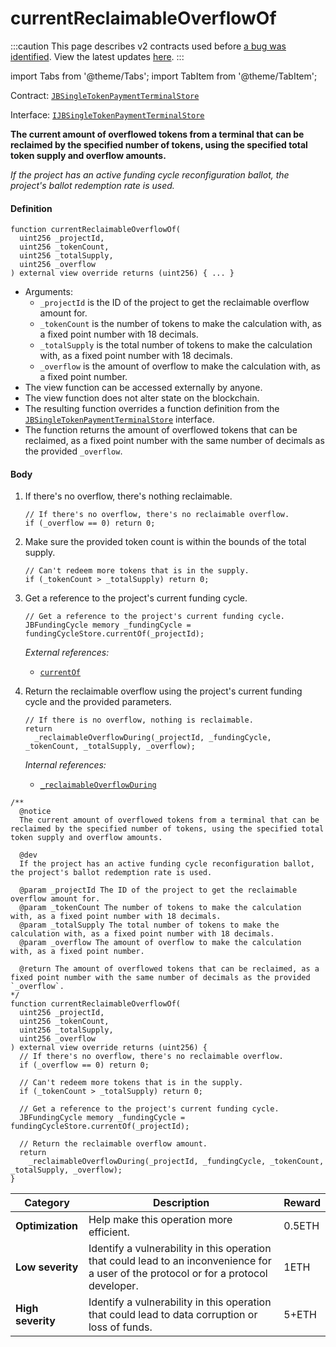 # currentReclaimableOverflowOf

:::caution
This page describes v2 contracts used before [a bug was identified](/2022-05-24/). View the latest updates [here](https://juicebox.money/#/v2-bug-updates/).
:::

import Tabs from '@theme/Tabs';
import TabItem from '@theme/TabItem';

Contract: [`JBSingleTokenPaymentTerminalStore`](/protocol/api/contracts/jbsingletokenpaymentterminalstore/README.md)​‌

Interface: [`IJBSingleTokenPaymentTerminalStore`](/protocol/api/interfaces/ijbsingletokenpaymentterminalstore.md)

<Tabs>
<TabItem value="Step by step" label="Step by step">

**The current amount of overflowed tokens from a terminal that can be reclaimed by the specified number of tokens, using the specified total token supply and overflow amounts.**

_If the project has an active funding cycle reconfiguration ballot, the project's ballot redemption rate is used._

#### Definition

```
function currentReclaimableOverflowOf(
  uint256 _projectId,
  uint256 _tokenCount,
  uint256 _totalSupply,
  uint256 _overflow
) external view override returns (uint256) { ... }
```

* Arguments:
  * `_projectId` is the ID of the project to get the reclaimable overflow amount for.
  * `_tokenCount` is the number of tokens to make the calculation with, as a fixed point number with 18 decimals.
  * `_totalSupply` is the total number of tokens to make the calculation with, as a fixed point number with 18 decimals.
  * `_overflow` is the amount of overflow to make the calculation with, as a fixed point number.
* The view function can be accessed externally by anyone.
* The view function does not alter state on the blockchain.
* The resulting function overrides a function definition from the [`JBSingleTokenPaymentTerminalStore`](/protocol/api/interfaces/ijbsingletokenpaymentterminalstore.md) interface.
* The function returns the amount of overflowed tokens that can be reclaimed, as a fixed point number with the same number of decimals as the provided `_overflow`.

#### Body

1.  If there's no overflow, there's nothing reclaimable.

    ```
    // If there's no overflow, there's no reclaimable overflow.
    if (_overflow == 0) return 0;
    ```

2.  Make sure the provided token count is within the bounds of the total supply.

    ```
    // Can't redeem more tokens that is in the supply.
    if (_tokenCount > _totalSupply) return 0;
    ```

3.  Get a reference to the project's current funding cycle.
    
    ```
    // Get a reference to the project's current funding cycle.
    JBFundingCycle memory _fundingCycle = fundingCycleStore.currentOf(_projectId);
    ```

    _External references:_

    * [`currentOf`](/protocol/api/contracts/jbfundingcyclestore/read/currentof.md)

4.  Return the reclaimable overflow using the project's current funding cycle and the provided parameters. 

    ```
    // If there is no overflow, nothing is reclaimable.
    return
      _reclaimableOverflowDuring(_projectId, _fundingCycle, _tokenCount, _totalSupply, _overflow);
    ```

    _Internal references:_

    * [`_reclaimableOverflowDuring`](/protocol/api/contracts/jbsingletokenpaymentterminalstore/read/-_reclaimableoverflowduring.md)


</TabItem>

<TabItem value="Code" label="Code">

```
/**
  @notice
  The current amount of overflowed tokens from a terminal that can be reclaimed by the specified number of tokens, using the specified total token supply and overflow amounts.

  @dev 
  If the project has an active funding cycle reconfiguration ballot, the project's ballot redemption rate is used.

  @param _projectId The ID of the project to get the reclaimable overflow amount for.
  @param _tokenCount The number of tokens to make the calculation with, as a fixed point number with 18 decimals.
  @param _totalSupply The total number of tokens to make the calculation with, as a fixed point number with 18 decimals.
  @param _overflow The amount of overflow to make the calculation with, as a fixed point number.

  @return The amount of overflowed tokens that can be reclaimed, as a fixed point number with the same number of decimals as the provided `_overflow`.
*/
function currentReclaimableOverflowOf(
  uint256 _projectId,
  uint256 _tokenCount,
  uint256 _totalSupply,
  uint256 _overflow
) external view override returns (uint256) {
  // If there's no overflow, there's no reclaimable overflow.
  if (_overflow == 0) return 0;

  // Can't redeem more tokens that is in the supply.
  if (_tokenCount > _totalSupply) return 0;

  // Get a reference to the project's current funding cycle.
  JBFundingCycle memory _fundingCycle = fundingCycleStore.currentOf(_projectId);

  // Return the reclaimable overflow amount.
  return
    _reclaimableOverflowDuring(_projectId, _fundingCycle, _tokenCount, _totalSupply, _overflow);
}
```

</TabItem>

<TabItem value="Bug bounty" label="Bug bounty">

| Category          | Description                                                                                                                            | Reward |
| ----------------- | -------------------------------------------------------------------------------------------------------------------------------------- | ------ |
| **Optimization**  | Help make this operation more efficient.                                                                                               | 0.5ETH |
| **Low severity**  | Identify a vulnerability in this operation that could lead to an inconvenience for a user of the protocol or for a protocol developer. | 1ETH   |
| **High severity** | Identify a vulnerability in this operation that could lead to data corruption or loss of funds.                                        | 5+ETH  |

</TabItem>
</Tabs>
